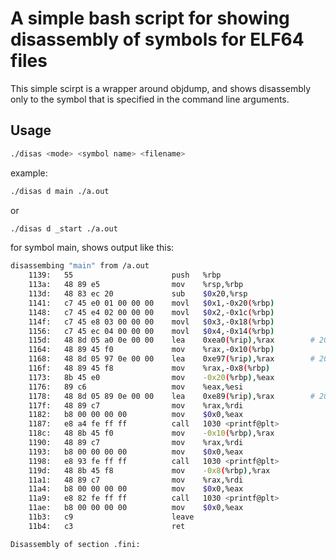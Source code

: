 # A simple bash script for showing disassembly of symbols for ELF64 files
This simple scirpt is a wrapper around objdump, and shows disassembly only to the symbol that is specified in the command line arguments. 

## Usage
```bash
./disas <mode> <symbol name> <filename>
```
example:
```bash
./disas d main ./a.out
```
or 

```bash
./disas d _start ./a.out
```
for symbol main, shows output like this:

```bash
disassembing "main" from /a.out 
    1139:	55                   	push   %rbp
    113a:	48 89 e5             	mov    %rsp,%rbp
    113d:	48 83 ec 20          	sub    $0x20,%rsp
    1141:	c7 45 e0 01 00 00 00 	movl   $0x1,-0x20(%rbp)
    1148:	c7 45 e4 02 00 00 00 	movl   $0x2,-0x1c(%rbp)
    114f:	c7 45 e8 03 00 00 00 	movl   $0x3,-0x18(%rbp)
    1156:	c7 45 ec 04 00 00 00 	movl   $0x4,-0x14(%rbp)
    115d:	48 8d 05 a0 0e 00 00 	lea    0xea0(%rip),%rax        # 2004 <_IO_stdin_used+0x4>
    1164:	48 89 45 f0          	mov    %rax,-0x10(%rbp)
    1168:	48 8d 05 97 0e 00 00 	lea    0xe97(%rip),%rax        # 2006 <_IO_stdin_used+0x6>
    116f:	48 89 45 f8          	mov    %rax,-0x8(%rbp)
    1173:	8b 45 e0             	mov    -0x20(%rbp),%eax
    1176:	89 c6                	mov    %eax,%esi
    1178:	48 8d 05 89 0e 00 00 	lea    0xe89(%rip),%rax        # 2008 <_IO_stdin_used+0x8>
    117f:	48 89 c7             	mov    %rax,%rdi
    1182:	b8 00 00 00 00       	mov    $0x0,%eax
    1187:	e8 a4 fe ff ff       	call   1030 <printf@plt>
    118c:	48 8b 45 f0          	mov    -0x10(%rbp),%rax
    1190:	48 89 c7             	mov    %rax,%rdi
    1193:	b8 00 00 00 00       	mov    $0x0,%eax
    1198:	e8 93 fe ff ff       	call   1030 <printf@plt>
    119d:	48 8b 45 f8          	mov    -0x8(%rbp),%rax
    11a1:	48 89 c7             	mov    %rax,%rdi
    11a4:	b8 00 00 00 00       	mov    $0x0,%eax
    11a9:	e8 82 fe ff ff       	call   1030 <printf@plt>
    11ae:	b8 00 00 00 00       	mov    $0x0,%eax
    11b3:	c9                   	leave
    11b4:	c3                   	ret

Disassembly of section .fini:
```
